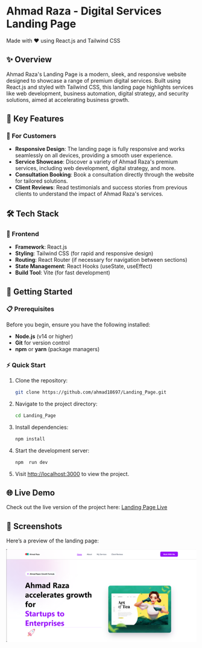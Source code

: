 
# Ahmad Raza - Digital Services Landing Page

Made with ❤️ using React.js and Tailwind CSS

## ✨ Overview

Ahmad Raza's Landing Page is a modern, sleek, and responsive website designed to showcase a range of premium digital services. Built using React.js and styled with Tailwind CSS, this landing page highlights services like web development, business automation, digital strategy, and security solutions, aimed at accelerating business growth.

## 🌟 Key Features

### 👥 For Customers
- **Responsive Design**: The landing page is fully responsive and works seamlessly on all devices, providing a smooth user experience.
- **Service Showcase**: Discover a variety of Ahmad Raza's premium services, including web development, digital strategy, and more.
- **Consultation Booking**: Book a consultation directly through the website for tailored solutions.
- **Client Reviews**: Read testimonials and success stories from previous clients to understand the impact of Ahmad Raza's services.



## 🛠️ Tech Stack

### 🎨 Frontend
- **Framework**: React.js
- **Styling**: Tailwind CSS (for rapid and responsive design)
- **Routing**: React Router (if necessary for navigation between sections)
- **State Management**: React Hooks (useState, useEffect)
- **Build Tool**: Vite (for fast development)

## 🚀 Getting Started

### 📋 Prerequisites
Before you begin, ensure you have the following installed:
- **Node.js** (v14 or higher)
- **Git** for version control
- **npm** or **yarn** (package managers)

### ⚡ Quick Start
1. Clone the repository:
   ```bash
   git clone https://github.com/ahmad18697/Landing_Page.git
   ```

2. Navigate to the project directory:
   ```bash
   cd Landing_Page
   ```

3. Install dependencies:
   ```bash
   npm install
   ```

4. Start the development server:
   ```bash
   npm  run dev
   ```

5. Visit [http://localhost:3000](http://localhost:3000) to view the project.

## 🌐 Live Demo

Check out the live version of the project here: [Landing Page Live](https://landing-page-sigma-liart-37.vercel.app/)

## 📸 Screenshots

Here’s a preview of the landing page:

![Landing Page Screenshot](https://github.com/ahmad18697/Landing_Page/blob/main/src/assets/Screenshot%202025-04-27%20111837.png)


